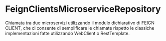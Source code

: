 # FeignClientsMicroserviceRepository

Chiamata tra due microservizi utilizzando il modulo dichiarativo di FEIGN CLIENT, che ci consente di semplificare le chiamate rispetto
le classiche implementazioni fatte utilizzando WebClient o RestTemplate.
